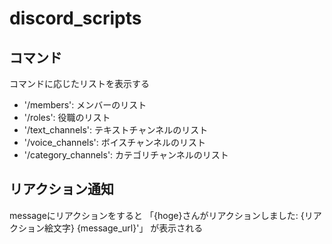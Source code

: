 # discord_scripts

## コマンド
コマンドに応じたリストを表示する

- '/members': メンバーのリスト
- '/roles': 役職のリスト
- '/text_channels': テキストチャンネルのリスト
- '/voice_channels': ボイスチャンネルのリスト
- '/category_channels': カテゴリチャンネルのリスト

## リアクション通知
messageにリアクションをすると
「{hoge}さんがリアクションしました: {リアクション絵文字}
 {message_url}'」
 が表示される

